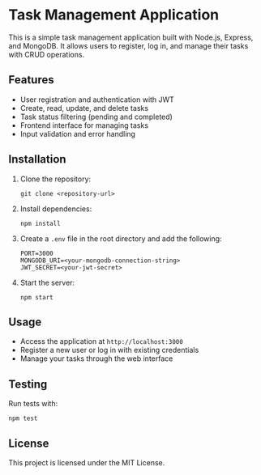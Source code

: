 # Task Management Application

This is a simple task management application built with Node.js, Express, and MongoDB. It allows users to register, log in, and manage their tasks with CRUD operations.

## Features

- User registration and authentication with JWT
- Create, read, update, and delete tasks
- Task status filtering (pending and completed)
- Frontend interface for managing tasks
- Input validation and error handling

## Installation

1. Clone the repository:
   ```
   git clone <repository-url>
   ```
2. Install dependencies:
   ```
   npm install
   ```
3. Create a `.env` file in the root directory and add the following:
   ```
   PORT=3000
   MONGODB_URI=<your-mongodb-connection-string>
   JWT_SECRET=<your-jwt-secret>
   ```
4. Start the server:
   ```
   npm start
   ```

## Usage

- Access the application at `http://localhost:3000`
- Register a new user or log in with existing credentials
- Manage your tasks through the web interface

## Testing

Run tests with:
```
npm test
```

## License

This project is licensed under the MIT License.
